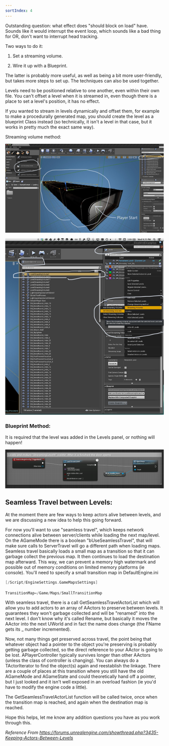```yaml
---
sortIndex: 4
---
```


Outstanding question: what effect does "should block on load" have. Sounds like it would interrupt the event loop, which sounds like a bad thing for OR, don't want to interrupt head tracking.

Two ways to do it:

1. Set a streaming volume.

1. Wire it up with a Blueprint.

The latter is probably more useful, as well as being a bit more user-friendly, but takes more steps to set up. The techniques can also be used together.

Levels need to be positioned relative to one another, even within their own file. You can't offset a level when it is streamed in, even though there is a place to set a level's position, it has no effect.

If you wanted to stream in levels dynamically and offset them, for example to make a procedurally generated map, you should create the level as a blueprint Class instead (so technically, it isn't a level in that case, but it works in pretty much the exact same way).

Streaming volume method:

![image1](../assets/image1.jpg)

![image2](../assets/image2.jpg)

### Blueprint Method:

It is required that the level was added in the Levels panel, or nothing will happen!

![image3](../assets/image3.png)

## Seamless Travel between Levels:

At the moment there are few ways to keep actors alive between levels, and we are discussing a new idea to help this going forward.

For now you'll want to use "seamless travel", which keeps network connections alive between server/clients while loading the next map/level. On the AGameMode there is a boolean "bUseSeamlessTravel", that will make sure calls to ServerTravel will go a different path when loading maps. Seamless travel basically loads a small map as a transition so that it can garbage collect the previous map. It then continues to load the destination map afterward. This way, we can prevent a memory high watermark and possible out of memory conditions on limited memory platforms (ie console). You'll need to specify a small transition map in DefaultEngine.ini

```cpp
[/Script/EngineSettings.GameMapsSettings]

TransitionMap=/Game/Maps/SmallTransitionMap
```

With seamless travel, there is a call GetSeamlessTravelActorList which will allow you to add actors to an array of AActors to preserve between levels. It guarantees they won't garbage collected and will be "renamed" into the next level. I don't know why it's called Rename, but basically it moves the AActor into the next UWorld and in fact the name does change (the FName gets its \_ number incremented).

Now, not many things get preserved across travel, the point being that whatever object had a pointer to the object you're preserving is probably getting garbage collected, so the direct reference to your AActor is going to be lost. APlayerController typically survives longer than other AActors (unless the class of controller is changing). You can always do a TActorIterator<ClassToSave> to find the object(s) again and reestablish the linkage. There are a couple of places at this transition where you still have the old AGameMode and AGameState and could theoretically hand off a pointer, but I just looked and it isn't well exposed in an overload fashion (ie you'd have to modify the engine code a little).

The GetSeamlessTravelActorList function will be called twice, once when the transition map is reached, and again when the destination map is reached.

Hope this helps, let me know any addition questions you have as you work through this.

*Reference From <https://forums.unrealengine.com/showthread.php?3435-Keeping-Actors-Between-Levels>*
